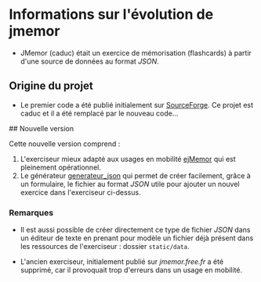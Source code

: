 # Informations sur l'évolution de jmemor

- JMemor (caduc) était un exercice de mémorisation (flashcards) à partir d'une source de données au format _JSON_.

## Origine du projet

- Le premier code a été publié initialement sur [SourceForge](https://sourceforge.net/projects/jmemor/). Ce projet est caduc et il a été remplacé par le nouveau code...

## Nouvelle version

Cette nouvelle version comprend :

1. L'exerciseur mieux adapté aux usages en mobilité [ejMemor](https://github.com/pcardona34/ejmemor) qui est pleinement opérationnel.
2. Le générateur [generateur\_json](https://github.com/pcardona34/generateur_json) qui permet de créer facilement, grâce à un formulaire, le fichier au format _JSON_ utile pour ajouter un nouvel exercice dans l'exerciseur ci-dessus.

### Remarques

- Il est aussi possible de créer directement ce type de fichier _JSON_ dans un éditeur de texte en prenant pour modèle un fichier déjà présent dans les ressources de l'exerciseur : dossier `static/data`.

- L'ancien exerciseur, initialement publié sur _jmemor.free.fr_ a été supprimé, car il provoquait trop d'erreurs dans un usage en mobilité.
